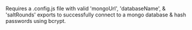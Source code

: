 Requires a .config.js file with valid 'mongoUrl', 'databaseName', & 'saltRounds' exports to successfully connect to a mongo database & hash passwords using bcrypt. 
